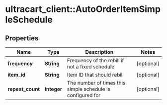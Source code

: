 # ultracart_client::AutoOrderItemSimpleSchedule

## Properties
Name | Type | Description | Notes
------------ | ------------- | ------------- | -------------
**frequency** | **String** | Frequency of the rebill if not a fixed schedule | [optional] 
**item_id** | **String** | Item ID that should rebill | [optional] 
**repeat_count** | **Integer** | The number of times this simple schedule is configured for | [optional] 


